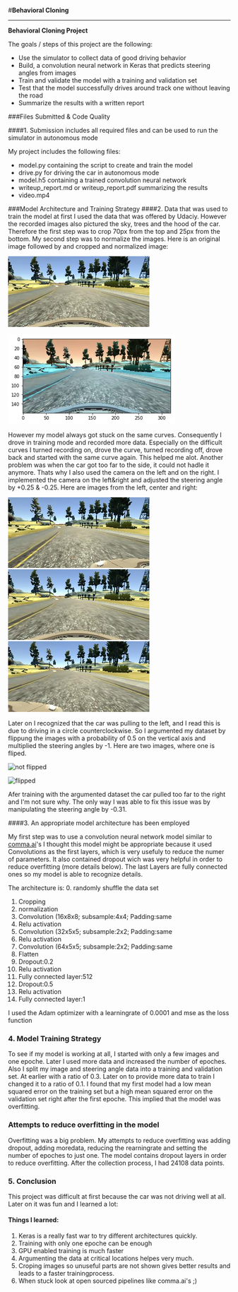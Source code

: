 #**Behavioral Cloning** 



---

**Behavioral Cloning Project**

The goals / steps of this project are the following:
* Use the simulator to collect data of good driving behavior
* Build, a convolution neural network in Keras that predicts steering angles from images
* Train and validate the model with a training and validation set
* Test that the model successfully drives around track one without leaving the road
* Summarize the results with a written report


[//]: # (Image References)

[image1]: ./examples/placeholder.png "Model Visualization"
[image2]: ./examples/placeholder.png "Grayscaling"
[image3]: ./examples/placeholder_small.png "Recovery Image"
[image4]: ./examples/placeholder_small.png "Recovery Image"
[image5]: ./examples/placeholder_small.png "Recovery Image"
[image6]: ./examples/placeholder_small.png "Normal Image"
[image7]: ./examples/placeholder_small.png "Flipped Image"


###Files Submitted & Code Quality

####1. Submission includes all required files and can be used to run the simulator in autonomous mode

My project includes the following files:
* model.py containing the script to create and train the model
* drive.py for driving the car in autonomous mode
* model.h5 containing a trained convolution neural network 
* writeup_report.md or writeup_report.pdf summarizing the results
* video.mp4


###Model Architecture and Training Strategy
####2. Data that was used to train the model
at first I used the data that was offered by Udaciy.
However the recorded images also pictured the sky, trees and the hood of the car. Therefore the first step was to crop 70px from the top and 25px from the bottom.
My second step was to normalize the images.
Here is an original image followed by and cropped and normalized image:

![original](https://github.com/christianreiser/P3-Behavioral-Cloning/blob/master/Images/c.jpg)

![](https://github.com/christianreiser/P3-Behavioral-Cloning/blob/master/Images/normalized.png)

 However my model always got stuck on the same curves. Consequently I drove in training mode and recorded more data. Especially on the difficult curves I turned recording on, drove the curve, turned recording off, drove back and started with the same curve again. This helped me alot.
Another problem was when the car got too far to the side, it could not hadle it anymore. Thats why I also used the camera on the left and on the right. I implemented the camera on the left&right and adjusted the steering angle by +0.25 & -0.25. 
Here are images from the left, center and right:

![left](https://github.com/christianreiser/P3-Behavioral-Cloning/blob/master/Images/l.jpg)
![center](https://github.com/christianreiser/P3-Behavioral-Cloning/blob/master/Images/c.jpg)
![right](https://github.com/christianreiser/P3-Behavioral-Cloning/blob/master/Images/r.jpg)

Later on I recognized that the car was pulling to the left, and I read this is due to driving in a circle counterclockwise. So I argumented my dataset by flippung the images with a probability of 0.5 on the vertical axis and multiplied the steering angles by -1.
Here are two images, where one is fliped.

![not flipped](https://github.com/christianreiser/P3-Behavioral-Cloning/blob/master/Images/normalized.jpg)

![flipped](https://github.com/christianreiser/P3-Behavioral-Cloning/blob/master/Images/f.jpg)

Afer training with the argumented dataset the car pulled too far to the right and I'm not sure why. The only way I was able to fix this issue was by manipulating the steering angle by -0.31.


####3. An appropriate model architecture has been employed

My first step was to use a convolution neural network model similar to  [comma.ai](https://github.com/commaai/research/blob/master/train_steering_model.py)'s
I thought this model might be appropriate because it used Convolutions as the first layers, which is very usefuly to reduce the numer of parameters.
It also contained dropout wich was very helpful in order to reduce overfitting (more details below).
The last Layers are fully connected ones so my model is able to recognize details.

The architecture is:
0. randomly shuffle the data set 
1. Cropping
2. normalization
3. Convolution (16x8x8; subsample:4x4; Padding:same
4. Relu activation
5. Convolution (32x5x5; subsample:2x2; Padding:same
6. Relu activation
7. Convolution (64x5x5; subsample:2x2; Padding:same
8. Flatten
9. Dropout:0.2
10. Relu activation
11. Fully connected layer:512
12. Dropout:0.5
13. Relu activation
14. Fully connected layer:1

I used the Adam optimizer with a learningrate of 0.0001 and mse as the loss function

### 4. Model Training Strategy


To see if my model is working at all, I started with only a few images and one epoche. 
Later I used more data and increased the number of epoches. Also I split my image and steering angle data into a training and validation set. At earlier with a ratio of 0.3. Later on to provide more data to train I changed it to a ratio of 0.1.
I found that my first model had a low mean squared error on the training set but a high mean squared error on the validation set right after the first epoche. This implied that the model was overfitting.

### Attempts to reduce overfitting in the model
Overfitting was a big problem. My attempts to reduce overfitting was adding dropout, adding moredata, reducing the rearningrate and setting the number of epoches to just one.
The model contains dropout layers in order to reduce overfitting. 
After the collection process, I had 24108 data points. 



### 5. Conclusion
This project was difficult at first because the car was not driving well at all. Later on it was fun and I learned a lot:

#### Things I learned:
1. Keras is a really fast war to try different architectures quickly.
2. Training with only one epoche can be enough
3. GPU enabled training is much faster
4. Argumenting the data at critical locations helpes very much.
5. Croping images so unuseful parts are not shown gives better results and leads to a faster trainingprocess.
6. When stuck look at open sourced pipelines like comma.ai's ;)


